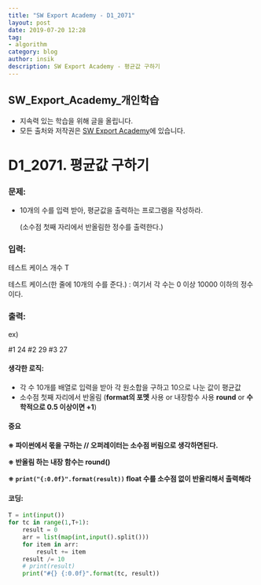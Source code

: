 ```yaml
---
title: "SW Export Academy - D1_2071"
layout: post
date: 2019-07-20 12:28
tag:
- algorithm
category: blog
author: insik
description: SW Export Academy - 평균값 구하기
---
```


## SW_Export_Academy_개인학습

- 지속력 있는 학습을 위해 글을 올립니다.
- 모든 출처와 저작권은 [SW Export Academy][출처]에 있습니다.



# D1_2071. 평균값 구하기

### 문제:

- 10개의 수를 입력 받아, 평균값을 출력하는 프로그램을 작성하라.

  (소수점 첫째 자리에서 반올림한 정수를 출력한다.)  



### 입력:

테스트 케이스 개수 T

테스트 케이스(한 줄에 10개의 수를 준다.)  : 여기서 각 수는 0 이상 10000 이하의 정수이다.



### 출력:

ex)

#1 24
#2 29
#3 27



#### 생각한 로직:

- 각 수 10개를 배열로 입력을 받아 각 원소합을 구하고 10으로 나눈 값이 평균값
- 소수점 첫째 자리에서 반올림 (**format의 포멧** 사용 or 내장함수 사용 **round** or **수학적으로 0.5 이상이면 +1**)



#### 중요

**※ 파이썬에서 몫을 구하는 // 오퍼레이터는 소수점 버림으로 생각하면된다.**

**※ 반올림 하는 내장 함수는 round()**

**※ `print("{:0.0f}".format(result))`  float 수를 소수점 없이 반올리해서 출력해라**





#### 코딩:

```python
T = int(input())
for tc in range(1,T+1):
    result = 0
    arr = list(map(int,input().split()))
    for item in arr:
        result += item
    result /= 10
    # print(result)
    print("#{} {:0.0f}".format(tc, result))
```



[출처]: https://www.swexpertacademy.com/